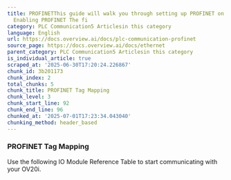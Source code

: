 ```yaml
---
title: PROFINETThis guide will walk you through setting up PROFINET on your OV20i.
  Enabling PROFINET The fi
category: PLC Communication5 Articlesin this category
language: English
url: https://docs.overview.ai/docs/plc-communication-profinet
source_page: https://docs.overview.ai/docs/ethernet
parent_category: PLC Communication5 Articlesin this category
is_individual_article: true
scraped_at: '2025-06-30T17:20:24.226867'
chunk_id: 3b201173
chunk_index: 2
total_chunks: 5
chunk_title: PROFINET Tag Mapping
chunk_level: 3
chunk_start_line: 92
chunk_end_line: 96
chunked_at: '2025-07-01T17:23:34.043040'
chunking_method: header_based
---
```


### PROFINET Tag Mapping

Use the following IO Module Reference Table to start communicating with your OV20i.
